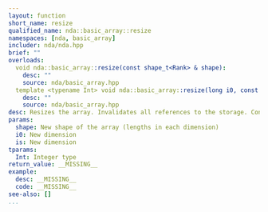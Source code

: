 ```yaml
---
layout: function
short_name: resize
qualified_name: nda::basic_array::resize
namespaces: [nda, basic_array]
includer: nda/nda.hpp
brief: ""
overloads:
  void nda::basic_array::resize(const shape_t<Rank> & shape):
    desc: ""
    source: nda/basic_array.hpp
  template <typename Int> void nda::basic_array::resize(long i0, const Int &... is):
    desc: ""
    source: nda/basic_array.hpp
desc: Resizes the array. Invalidates all references to the storage. Content is undefined, makes no copy of previous data.
params:
  shape: New shape of the array (lengths in each dimension)
  i0: New dimension
  is: New dimension
tparams:
  Int: Integer type
return_value: __MISSING__
example:
  desc: __MISSING__
  code: __MISSING__
see-also: []
...
```


